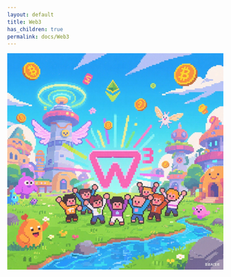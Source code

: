 ```yaml
---
layout: default
title: Web3 
has_children: true
permalink: docs/Web3
---
```




![web3.png](img/web3.png)